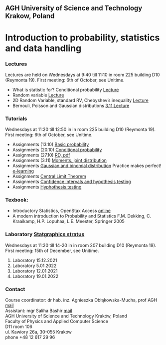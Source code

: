 ## AGH University of Science and Technology Krakow, Poland
# Introduction to probability, statistics and data handling 

### Lectures
Lectures are held on Wednesdays at 9:40  till 11:10 in room 225 building D10 (Reymonta 19). First meeting: 6th of October, see Unitime.
- What is statistic for? Conditional probability [Lecture](/FILES/stat_1.pdf)
- Random variable [Lecture](/FILES/stat_2.pdf)
- 2D Random Variable, standard RV, Chebyshev’s inequality [Lecture](/FILES/stat_3.pdf)
- Bernouli, Poisson and Gaussian distributions  [3.11 Lecture](/FILES/stat_4.pdf)


### Tutorials
Wednesdays at 11:20 till 12:50 in in room 225 building D10 (Reymonta 19). First meeting: 6th of October, see Unitime.

- Assignments (13.10) [Basic probability](/FILES/Tutorial_1.pdf) 
- Assignments (20.10) [Conditional probability](/FILES/Tutorial_2.pdf) 
- Assignments (27.10) [RD, pdf](/FILES/Tutorial_3.pdf)
- Assignments (3.11)  [Moments, joint distribution](/FILES/Tutorial_4.pdf) 
- Assignments [Gaussian and binomial distribution](/FILES/Tutorial_5.pdf) Practice makes perfect! [e-learning](/FILES/Tutorial_5elearning.pdf) 
- Assignments [Central Limit Theorem](/FILES/Tutorial_6.pdf) 
- Assignments [Confidence intervals and hypothesis testing](/FILES/Tutorial_7a.pdf) 
- Assignments [Hyphothesis testing](/FILES/Tutorial_8.pdf) 

### Texbook: 
- Introductory Statistics, OpenStax Access [online](https://openstax.org/details/introductory-statistics)
- A modern introduction to Probability and Statistics F.M. Dekking, C. Kraaikamp, H.P. Lopuhaa, L.E. Meester, Springer 2005

### Laboratory [Statgraphics stratus](https://www.statgraphics.com/stratus) 
Wednesdays at 11:20 till 14-20 in in room 207 building D10 (Reymonta 19). First meeting: 15th of December, see Unitime.
1. Laboratory 15.12.2021 
2. Laboratory 5.01.2022
3. Laboratory 12.01.2021
4. Laboratory 19.01.2022

### Contact 
Course coordinator: dr hab. inż. Agnieszka Obłąkowska-Mucha, prof AGH  [mail](amucha@agh.edu.pl)  <br>
Assistant: mgr Saliha Bashir [mail](bashir@agh.edu.pl) <br>
AGH University of Science and Technology Kraków, Poland <br>
Faculty of Physics and Applied Computer Science <br>
D11 room 106 <br>
ul. Kawiory 26a, 30-055 Kraków <br>
phone +48 12 617 29 96 <br>


